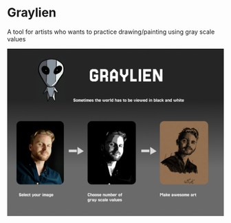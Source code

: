 # Graylien
A tool for artists who wants to practice drawing/painting using gray scale values

![image](./apps/frontend/src/assets/Graylien.png)
